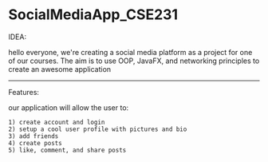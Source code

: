 # SocialMediaApp_CSE231
IDEA:

hello everyone, we're creating a social media platform as a project for one of our courses. 
The aim is to use OOP, JavaFX, and networking principles to create an awesome application
_________________________________________________________________________________________________________________________________________________________________________________________________________
Features:

our application will allow the user to:

    1) create account and login
    2) setup a cool user profile with pictures and bio
    3) add friends
    4) create posts
    5) like, comment, and share posts
